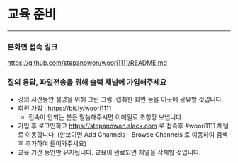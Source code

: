 # 교육 준비
------------------
### 본화면 접속 링크
https://github.com/stepanowon/woori1111/README.md

### 질의 응답, 파일전송을 위해 슬랙 채널에 가입해주세요
  - 강의 시간동안 설명을 위해 그린 그림. 캡춰한 화면 등을 이곳에 공유할 것입니다.
  - 회원 가입 : https://bit.ly/woori1111
    * 접속이 안되는 분은 말씀해주시면 이메일로 초청장 보냅니다.
  - 가입 후 로그인하고 https://stepanowon.slack.com 로 접속후 #woori1111 채널로 이동합니다.
     (안보이면 Add Channels - Browse Channels 로 이동하여 검색후 추가하여 들어와주세요)
  - 교육 기간 동안만 유지됩니다. 교육이 완료되면 채널을 삭제할 것입니다.  
